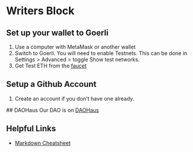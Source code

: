
# Writers Block

## Set up your wallet to Goerli
1. Use a computer with MetaMask or another wallet
2. Switch to Goerli. You will need to enable Testnets. This can be done in Settings > Advanced > toggle Show test networks.
3. Get Test ETH from the [faucet](https://goerli-faucet.pk910.de/)

## Setup a Github Account
1. Create an account if you don't have one already.

## DAOHaus
Our DAO is on [DAOHaus](https://app.daohaus.club/dao/0x5/0xb98d051227e9f8e6c49f42bc62028075475d5351)


## Helpful Links
- [Markdown Cheatsheet](https://github.com/adam-p/markdown-here/wiki/Markdown-Cheatsheet)
